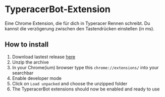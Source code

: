 # TyperacerBot-Extension

Eine Chrome Extension, die für dich in Typeracer Rennen schreibt.
Du kannst die verzögerung zwischen den Tastendrücken einstellen (in ms).

## How to install
1. Download lastest release [here](https://github.com/DerPW/TyperacerBot-Extension/releases/latest)
2. Unzip the archive
3. In your Chrome(ium) browser type this `chrome://extensions/` into your searchbar
4. Enable developer mode
5. Click on `Load unpacked` and choose the unzipped folder
6. The TyperacerBot extensions should now be enabled and ready to use

